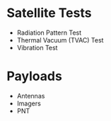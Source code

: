 # Satellite Tests
* Radiation Pattern Test
* Thermal Vacuum (TVAC) Test
* Vibration Test

# Payloads
* Antennas
* Imagers
* PNT